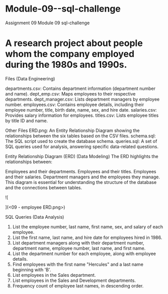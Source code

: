 # Module-09--sql-challenge
Assignment 09 Module 09 sql-challenge
# A research project about people whom the company employed during the 1980s and 1990s. 

Files (Data Engineering)

departments.csv: Contains department information (department number and name).
dept_emp.csv: Maps employees to their respective departments.
dept_manager.csv: Lists department managers by employee number.
employees.csv: Contains employee details, including their employee number, title, birth date, name, sex, and hire date.
salaries.csv: Provides salary information for employees.
titles.csv: Lists employee titles by title ID and name.

Other Files
ERD.png: An Entity Relationship Diagram showing the relationships between the six tables based on the CSV files.
schema.sql: The SQL script used to create the database schema.
queries.sql: A set of SQL queries used for analysis, answering specific data-related questions.

Entity Relationship Diagram (ERD) (Data Modeling)
The ERD highlights the relationships between:

Employees and their departments.
Employees and their titles.
Employees and their salaries.
Department managers and the employees they manage.
This diagram is essential for understanding the structure of the database and the connections between tables.

![
    
](<09 - employee ERD.png>)

SQL Queries (Data Analysis)
1. List the employee number, last name, first name, sex, and salary of each employee.
2. List the first name, last name, and hire date for employees hired in 1986.
3. List department managers along with their department number, department name, employee number, last name, and first name.
4. List the department number for each employee, along with employee details.
5. Find employees with the first name "Hercules" and a last name beginning with 'B'.
6. List employees in the Sales department.
7. List employees in the Sales and Development departments.
8. Frequency count of employee last names, in descending order.